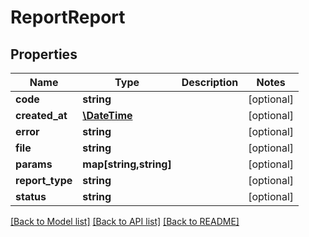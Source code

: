 # ReportReport

## Properties
Name | Type | Description | Notes
------------ | ------------- | ------------- | -------------
**code** | **string** |  | [optional] 
**created_at** | [**\DateTime**](\DateTime.md) |  | [optional] 
**error** | **string** |  | [optional] 
**file** | **string** |  | [optional] 
**params** | **map[string,string]** |  | [optional] 
**report_type** | **string** |  | [optional] 
**status** | **string** |  | [optional] 

[[Back to Model list]](../README.md#documentation-for-models) [[Back to API list]](../README.md#documentation-for-api-endpoints) [[Back to README]](../README.md)


